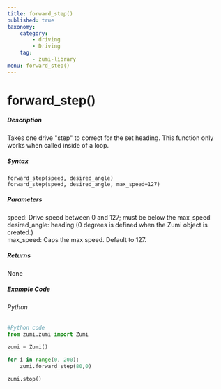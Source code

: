 ```yaml
---
title: forward_step()
published: true
taxonomy:
    category:
        - driving
        - Driving
    tag:
        - zumi-library
menu: forward_step()
---
```


# forward_step()

##### Description
Takes one drive "step" to correct for the set heading. This function only works when called inside of a loop.

##### Syntax
```forward_step(speed, desired_angle)```<br />
```forward_step(speed, desired_angle, max_speed=127)```<br />

##### Parameters
speed: Drive speed between 0 and 127; must be below the max_speed<br />
desired_angle: heading (0 degrees is defined when the Zumi object is created.)<br />
max_speed: Caps the max speed. Default to 127.<br />

##### Returns
None

##### Example Code
###### Python
```python
#Python code
from zumi.zumi import Zumi

zumi = Zumi()

for i in range(0, 200):
    zumi.forward_step(80,0)

zumi.stop()
```